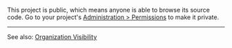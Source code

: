 This project is public, which means anyone is able to browse its source code. Go to your project's [Administration > Permissions](/#sonarcloud#/project_roles?id=#projectKey#) to make it private.

---

See also: [Organization Visibility](/organizations/organization-visibility/)
